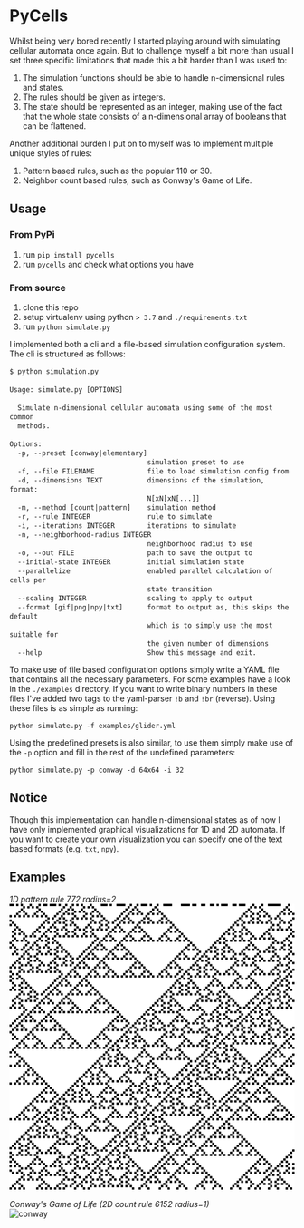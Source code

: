 # PyCells

Whilst being very bored recently I started playing around with simulating cellular automata once again.
But to challenge myself a bit more than usual I set three specific limitations that made this a bit harder
than I was used to:
1. The simulation functions should be able to handle n-dimensional rules and states.
2. The rules should be given as integers.
3. The state should be represented as an integer, making use of the fact that the whole state consists of
   a n-dimensional array of booleans that can be flattened.
   
Another additional burden I put on to myself was to implement multiple unique styles of rules:
1. Pattern based rules, such as the popular 110 or 30.
2. Neighbor count based rules, such as Conway's Game of Life.


## Usage

### From PyPi
1. run `pip install pycells`
2. run `pycells` and check what options you have

### From source
1. clone this repo
2. setup virtualenv using python `> 3.7` and `./requirements.txt`
3. run `python simulate.py`


I implemented both a cli and a file-based simulation configuration system. The cli is structured
as follows:

```
$ python simulation.py

Usage: simulate.py [OPTIONS]

  Simulate n-dimensional cellular automata using some of the most common
  methods.

Options:
  -p, --preset [conway|elementary]
                                  simulation preset to use
  -f, --file FILENAME             file to load simulation config from
  -d, --dimensions TEXT           dimensions of the simulation, format:
                                  N[xN[xN[...]]
  -m, --method [count|pattern]    simulation method
  -r, --rule INTEGER              rule to simulate
  -i, --iterations INTEGER        iterations to simulate
  -n, --neighborhood-radius INTEGER
                                  neighborhood radius to use
  -o, --out FILE                  path to save the output to
  --initial-state INTEGER         initial simulation state
  --parallelize                   enabled parallel calculation of cells per
                                  state transition
  --scaling INTEGER               scaling to apply to output
  --format [gif|png|npy|txt]      format to output as, this skips the default
                                  which is to simply use the most suitable for
                                  the given number of dimensions
  --help                          Show this message and exit.
```

To make use of file based configuration options simply write a YAML file that contains all
the necessary parameters. For some examples have a look in the `./examples` directory.
If you want to write binary numbers in these files I've added two tags to the yaml-parser
`!b` and `!br` (reverse). Using these files is as simple as running:

```
python simulate.py -f examples/glider.yml
```

Using the predefined presets is also similar, to use them simply make use of the `-p` option
and fill in the rest of the undefined parameters:

```
python simulate.py -p conway -d 64x64 -i 32
```

## Notice
Though this implementation can handle n-dimensional states as of now I have only implemented
graphical visualizations for 1D and 2D automata. If you want to create your own visualization
you can specify one of the text based formats (e.g. `txt`, `npy`).

## Examples

_1D pattern rule 772 radius=2_<br>
![772](https://raw.githubusercontent.com/tim-fi/pycells/master/images/772.png)

_Conway's Game of Life (2D count rule 6152 radius=1)_<br>
![conway](https://raw.githubusercontent.com/tim-fi/pycells/master/images/long_conway.gif)



